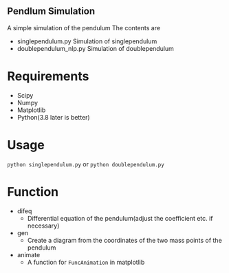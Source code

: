 ## Pendlum Simulation

A simple simulation of the pendulum
The contents are

- singlependulum.py
Simulation of singlependulum 
- doublependulum_nlp.py
Simulation of doublependulum

# Requirements
* Scipy
* Numpy
* Matplotlib
* Python(3.8 later is better)

# Usage
```python singlependulum.py```
or
```python doublependulum.py```

# Function
- difeq
	- Differential equation of the pendulum(adjust the coefficient etc. if necessary)
- gen
	- Create a diagram from the coordinates of the two mass points of the pendulum
- animate
	- A function for `FuncAnimation` in matplotlib